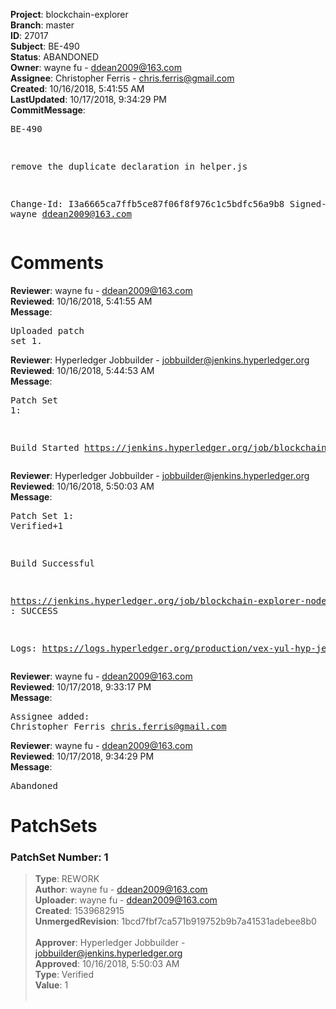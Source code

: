 <strong>Project</strong>: blockchain-explorer<br><strong>Branch</strong>: master<br><strong>ID</strong>: 27017<br><strong>Subject</strong>: BE-490<br><strong>Status</strong>: ABANDONED<br><strong>Owner</strong>: wayne fu - ddean2009@163.com<br><strong>Assignee</strong>: Christopher Ferris - chris.ferris@gmail.com<br><strong>Created</strong>: 10/16/2018, 5:41:55 AM<br><strong>LastUpdated</strong>: 10/17/2018, 9:34:29 PM<br><strong>CommitMessage</strong>:<br><pre>BE-490

remove the duplicate declaration in helper.js

Change-Id: I3a6665ca7ffb5ce87f06f8f976c1c5bdfc56a9b8
Signed-off-by: wayne <ddean2009@163.com>
</pre><h1>Comments</h1><strong>Reviewer</strong>: wayne fu - ddean2009@163.com<br><strong>Reviewed</strong>: 10/16/2018, 5:41:55 AM<br><strong>Message</strong>: <pre>Uploaded patch set 1.</pre><strong>Reviewer</strong>: Hyperledger Jobbuilder - jobbuilder@jenkins.hyperledger.org<br><strong>Reviewed</strong>: 10/16/2018, 5:44:53 AM<br><strong>Message</strong>: <pre>Patch Set 1:

Build Started https://jenkins.hyperledger.org/job/blockchain-explorer-node8-verify-x86_64/6/</pre><strong>Reviewer</strong>: Hyperledger Jobbuilder - jobbuilder@jenkins.hyperledger.org<br><strong>Reviewed</strong>: 10/16/2018, 5:50:03 AM<br><strong>Message</strong>: <pre>Patch Set 1: Verified+1

Build Successful 

https://jenkins.hyperledger.org/job/blockchain-explorer-node8-verify-x86_64/6/ : SUCCESS

Logs: https://logs.hyperledger.org/production/vex-yul-hyp-jenkins-3/blockchain-explorer-node8-verify-x86_64/6</pre><strong>Reviewer</strong>: wayne fu - ddean2009@163.com<br><strong>Reviewed</strong>: 10/17/2018, 9:33:17 PM<br><strong>Message</strong>: <pre>Assignee added: Christopher Ferris <chris.ferris@gmail.com></pre><strong>Reviewer</strong>: wayne fu - ddean2009@163.com<br><strong>Reviewed</strong>: 10/17/2018, 9:34:29 PM<br><strong>Message</strong>: <pre>Abandoned</pre><h1>PatchSets</h1><h3>PatchSet Number: 1</h3><blockquote><strong>Type</strong>: REWORK<br><strong>Author</strong>: wayne fu - ddean2009@163.com<br><strong>Uploader</strong>: wayne fu - ddean2009@163.com<br><strong>Created</strong>: 1539682915<br><strong>UnmergedRevision</strong>: 1bcd7fbf7ca571b919752b9b7a41531adebee8b0<br><br><strong>Approver</strong>: Hyperledger Jobbuilder - jobbuilder@jenkins.hyperledger.org<br><strong>Approved</strong>: 10/16/2018, 5:50:03 AM<br><strong>Type</strong>: Verified<br><strong>Value</strong>: 1<br><br></blockquote>